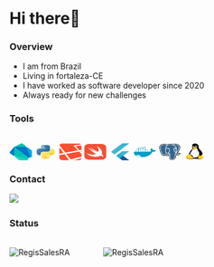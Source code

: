 # Hi there👋

### Overview

- I am from Brazil
- Living in fortaleza-CE
- I have worked as software developer since 2020
- Always ready for new challenges

### Tools

<div style="display: inline_block"><br>
  <img align="center" alt="Larissa-HTML" height="30" width="40" src="https://github.com/devicons/devicon/blob/master/icons/dart/dart-original.svg">
  <img align="center" alt="Larissa-Python" height="30" width="40" src="https://github.com/devicons/devicon/blob/master/icons/python/python-original.svg">
  <img align="center" alt="Larissa-Python" height="30" width="40" src="https://github.com/devicons/devicon/blob/master/icons/laravel/laravel-plain.svg">
  <img align="center" alt="Larissa-Js" height="30" width="40" src="https://github.com/devicons/devicon/blob/master/icons/swift/swift-original.svg">
  <img align="center" alt="Larissa-React" height="30" width="40" src="https://github.com/devicons/devicon/blob/master/icons/flutter/flutter-original.svg">
  <img align="center" alt="Larissa-Js" height="30" width="40" src="https://github.com/devicons/devicon/blob/master/icons/docker/docker-plain.svg">
  <img align="center" alt="Larissa-Ts" height="30" width="40" src="https://github.com/devicons/devicon/blob/master/icons/postgresql/postgresql-original.svg">
  <img align="center" alt="Larissa-Js" height="30" width="40" src="https://github.com/devicons/devicon/blob/master/icons/linux/linux-original.svg">
  <div> 
 
### Contact 

[<img src="https://img.shields.io/badge/linkedin-%230077B5.svg?&style=for-the-badge&logo=linkedin&logoColor=white" />](https://www.linkedin.com/in/regisrommel/) 

### Status 

<div style="display: inline_block"><br>           
<img src="https://github-readme-stats.vercel.app/api/top-langs/?username=RegisSalesRA&layout=compact)" alt="RegisSalesRA"/>&nbsp;&nbsp;&nbsp;&nbsp;&nbsp;&nbsp;&nbsp;&nbsp;&nbsp;&nbsp;&nbsp;&nbsp;&nbsp;&nbsp;
<img src="https://github-readme-stats.vercel.app/api?username=RegisSalesRA&count_private=true&show_icons=true" alt="RegisSalesRA"/>     
 <div>



<!--
**RegisSalesRA/RegisSalesRA** is a ✨ _special_ ✨ repository because its `README.md` (this file) appears on your GitHub profile.

Here are some ideas to get you started:

- 🔭 I’m currently working on ...
- 🌱 I’m currently learning ...
- 👯 I’m looking to collaborate on ...
- 🤔 I’m looking for help with ...
- 💬 Ask me about ...
- 📫 How to reach me: ...
- 😄 Pronouns: ...
- ⚡ Fun fact: ...
-->
